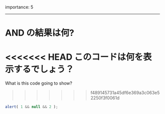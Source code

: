 importance: 5

---

# AND の結果は何?

<<<<<<< HEAD
このコードは何を表示するでしょう？
=======
What is this code going to show?
>>>>>>> f489145731a45df6e369a3c063e52250f3f0061d

```js
alert( 1 && null && 2 );
```
